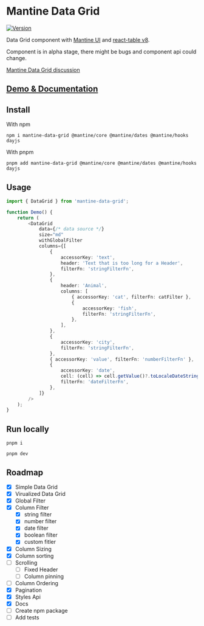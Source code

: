 # Mantine Data Grid

[![Version](https://img.shields.io/npm/v/mantine-data-grid?style=flat-square)](https://www.npmjs.com/package/mantine-data-grid)

Data Grid component with [Mantine UI](https://mantine.dev/) and [react-table v8](https://tanstack.com/table/v8/).

Component is in alpha stage, there might be bugs and component api could change.

[Mantine Data Grid discussion](https://github.com/mantinedev/mantine/discussions/1057)

## [Demo & Documentation](https://kuechlin.github.io/mantine-data-grid/)

## Install

With npm

    npm i mantine-data-grid @mantine/core @mantine/dates @mantine/hooks dayjs

With pnpm

    pnpm add mantine-data-grid @mantine/core @mantine/dates @mantine/hooks dayjs

## Usage

```typescript
import { DataGrid } from 'mantine-data-grid';

function Demo() {
    return (
        <DataGrid
            data={/* data source */}
            size="md"
            withGlobalFilter
            columns={[
                {
                    accessorKey: 'text',
                    header: 'Text that is too long for a Header',
                    filterFn: 'stringFilterFn',
                },
                {
                    header: 'Animal',
                    columns: [
                        { accessorKey: 'cat', filterFn: catFilter },
                        {
                            accessorKey: 'fish',
                            filterFn: 'stringFilterFn',
                        },
                    ],
                },
                {
                    accessorKey: 'city',
                    filterFn: 'stringFilterFn',
                },
                { accessorKey: 'value', filterFn: 'numberFilterFn' },
                {
                    accessorKey: 'date',
                    cell: (cell) => cell.getValue()?.toLocaleDateString(),
                    filterFn: 'dateFilterFn',
                },
            ]}
        />
    );
}
```

## Run locally

    pnpm i

    pnpm dev

## Roadmap

-   [x] Simple Data Grid
-   [x] Virualized Data Grid
-   [x] Global Filter
-   [x] Column Filter
    -   [x] string filter
    -   [x] number filter
    -   [x] date filter
    -   [x] boolean filter
    -   [x] custom fitler
-   [x] Column Sizing
-   [x] Column sorting
-   [ ] Scrolling
    -   [ ] Fixed Header
    -   [ ] Column pinning
-   [ ] Column Ordering
-   [x] Pagination
-   [x] Styles Api
-   [x] Docs
-   [ ] Create npm package
-   [ ] Add tests
